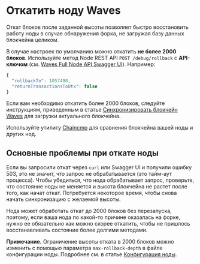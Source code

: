 # Откатить ноду Waves

Откат блоков после заданной высоты позволяет быстро восстановить работу ноды в случае обнаружения форка, не загружая базу данных блокчейна целиком.

В случае настроек по умолчанию можно откатить **не более 2000 блоков**. Используйте метод Node REST API `POST /debug/rollback` с **API-ключом**  (см. [Waves Full Node API Swagger UI](https://nodes.wavesnodes.com/api-docs/index.html#/debug/rollback_1)). Например:

```js
{
  "rollbackTo": 1057490,
  "returnTransactionsToUtx": false
}
```

Если вам необходимо откатить более 2000 блоков, следуйте инструкциям, приведенным в статье [Синхронизировать блокчейн Waves](/ru/waves-node/options-for-getting-actual-blockchain/) для загрузки актуального блокчейна.

Используйте утилиту [Chaincmp](https://github.com/wavesplatform/gowaves/releases/tag/v0.1.2) для сравнения блокчейна вашей ноды и других нод.

## Основные проблемы при откате ноды

Если вы запросили откат через `curl` или Swagger UI и получили ошибку 503, это не значит, что запрос не обрабатывается (это тайм-аут процесса). Чтобы убедиться, что нода обрабатывает запрос, проверьте, что состояние ноды не меняется и высота блокчейна не растет после того, как начат откат. Потребуется некоторое время, чтобы снова начать синхронизацию с желаемой высоты.

Нода может обработать откат до 2000 блоков без перезапуска, поэтому, если ваша нода по какой-то причине оказалась на форке, нужно ее обязательно как можно скорее откатить, чтобы не пришлось восстанавливать состояние более долгими методами.

**Примечание.** Ограничение высоты отката в 2000 блоков можно изменить с помощью параметра `max-rollback-depth` в файле конфигурации ноды. Подробнее см. в статье [Конфигурация ноды](/ru/waves-node/node-configuration).
